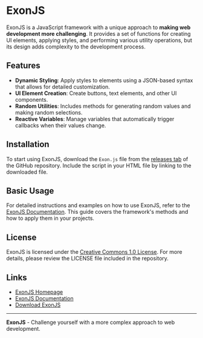 # ExonJS

ExonJS is a JavaScript framework with a unique approach to **making web development more challenging**. It provides a set of functions for creating UI elements, applying styles, and performing various utility operations, but its design adds complexity to the development process.

## Features

- **Dynamic Styling**: Apply styles to elements using a JSON-based syntax that allows for detailed customization.
- **UI Element Creation**: Create buttons, text elements, and other UI components.
- **Random Utilities**: Includes methods for generating random values and making random selections.
- **Reactive Variables**: Manage variables that automatically trigger callbacks when their values change.

## Installation

To start using ExonJS, download the `Exon.js` file from the [releases tab](https://github.com/davistudios/ExonJS/releases) of the GitHub repository. Include the script in your HTML file by linking to the downloaded file.

## Basic Usage

For detailed instructions and examples on how to use ExonJS, refer to the [ExonJS Documentation](https://davistudios.github.io/ExonJS/documentation.html). This guide covers the framework's methods and how to apply them in your projects.

## License

ExonJS is licensed under the [Creative Commons 1.0 License](LICENSE). For more details, please review the LICENSE file included in the repository.

## Links

- [ExonJS Homepage](https://davistudios.github.io/ExonJS)
- [ExonJS Documentation](https://davistudios.github.io/ExonJS/documentation.html)
- [Download ExonJS](https://github.com/yourusername/exonjs/releases)

---

**ExonJS** - Challenge yourself with a more complex approach to web development.
